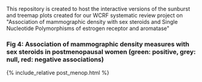This repository is created to host the interactive versions of the sunburst and treemap plots created for our WCRF systematic review project on "Association of mammographic density with sex steroids and Single Nucleotide Polymorphisms of estrogen receptor and aromatase"  

### **Fig 4: Association of mammographic density measures with sex steroids in postmenopausal women (green: positive, grey: null, red: negative associations)**

{% include_relative post_menop.html %}
